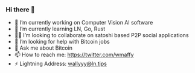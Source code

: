 ### Hi there 👋

- 🔭 I’m currently working on Computer Vision AI software
- 🌱 I’m currently learning LN, Go, Rust
- 🧑‍💻 I’m looking to collaborate on satoshi based P2P social applications
- 🤔 I’m looking for help with Bitcoin jobs 
- 💬 Ask me about Bitcoin
- 📫 How to reach me: https://twitter.com/wmaffy 
- ⚡ Lightning Address: [wallyyy@ln.tips](wallyyy@ln.tips)
